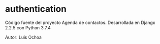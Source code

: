 # authentication

Código fuente del proyecto Agenda de contactos.
Desarrollada en Django 2.2.5 con Python 3.7.4

Autor: Luis Ochoa
